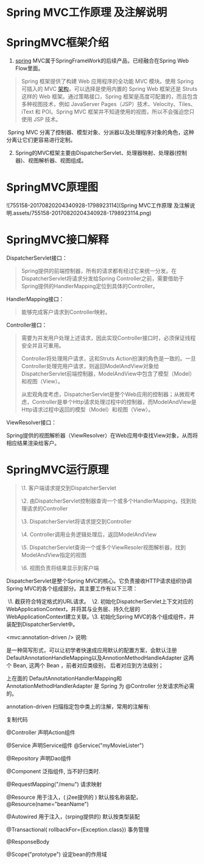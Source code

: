 # Spring MVC工作原理 及注解说明



# SpringMVC框架介绍

  1) [spring](http://lib.csdn.net/base/javaee) MVC属于SpringFrameWork的后续产品，已经融合在Spring Web Flow里面。

> Spring 框架提供了构建 Web 应用程序的全功能 MVC 模块。使用 Spring 可插入的 MVC [架构](http://lib.csdn.net/base/architecture)，可以选择是使用内置的 Spring Web 框架还是 Struts 这样的 Web 框架。通过策略接口，Spring 框架是高度可配置的，而且包含多种视图技术，例如 JavaServer Pages（JSP）技术、Velocity、Tiles、iText 和 POI。Spring MVC 框架并不知道使用的视图，所以不会强迫您只使用 JSP 技术。

​    Spring MVC 分离了控制器、模型对象、分派器以及处理程序对象的角色，这种分离让它们更容易进行定制。

  2) Spring的MVC框架主要由DispatcherServlet、处理器映射、处理器(控制器)、视图解析器、视图组成。

# SpringMVC原理图

![755158-20170820204340928-1798923114](Spring MVC工作原理 及注解说明.assets/755158-20170820204340928-1798923114.png)

 

# SpringMVC接口解释

DispatcherServlet接口：

> Spring提供的前端控制器，所有的请求都有经过它来统一分发。在DispatcherServlet将请求分发给Spring Controller之前，需要借助于Spring提供的HandlerMapping定位到具体的Controller。

HandlerMapping接口：

> 能够完成客户请求到Controller映射。

Controller接口：

> 需要为并发用户处理上述请求，因此实现Controller接口时，必须保证线程安全并且可重用。
>
> Controller将处理用户请求，这和Struts Action扮演的角色是一致的。一旦Controller处理完用户请求，则返回ModelAndView对象给DispatcherServlet前端控制器，ModelAndView中包含了模型（Model）和视图（View）。
>
> 从宏观角度考虑，DispatcherServlet是整个Web应用的控制器；从微观考虑，Controller是单个Http请求处理过程中的控制器，而ModelAndView是Http请求过程中返回的模型（Model）和视图（View）。

ViewResolver接口：

 

Spring提供的视图解析器（ViewResolver）在Web应用中查找View对象，从而将相应结果渲染给客户。

# SpringMVC运行原理

> \1. 客户端请求提交到DispatcherServlet
>
> \2. 由DispatcherServlet控制器查询一个或多个HandlerMapping，找到处理请求的Controller
>
> \3. DispatcherServlet将请求提交到Controller
>
> \4. Controller调用业务逻辑处理后，返回ModelAndView
>
> \5. DispatcherServlet查询一个或多个ViewResoler视图解析器，找到ModelAndView指定的视图
>
> \6. 视图负责将结果显示到客户端

DispatcherServlet是整个Spring MVC的核心。它负责接收HTTP请求组织协调Spring MVC的各个组成部分。其主要工作有以下三项：

​    \1. 截获符合特定格式的URL请求。
​    \2. 初始化DispatcherServlet上下文对应的WebApplicationContext，并将其与业务层、持久化层的WebApplicationContext建立关联。
​    \3. 初始化Spring MVC的各个组成组件，并装配到DispatcherServlet中。

 

 

 

<mvc:annotation-driven /> 说明:

 

是一种简写形式，可以让初学者快速成应用默认的配置方案，会默认注册 DefaultAnnotationHandleMapping以及AnnotionMethodHandleAdapter 这两个 Bean, 这两个 Bean ，前者对应类级别， 后者对应到方法级别；

 

上在面的 DefaultAnnotationHandlerMapping和AnnotationMethodHandlerAdapter 是 Spring 为 @Controller 分发请求所必需的。

 

annotation-driven 扫描指定包中类上的注解，常用的注解有:

 

复制代码

@Controller 声明Action组件

@Service 声明Service组件 @Service("myMovieLister")

@Repository 声明Dao组件

@Component 泛指组件, 当不好归类时.

@RequestMapping("/menu") 请求映射

@Resource 用于注入，( j2ee提供的 ) 默认按名称装配，@Resource(name="beanName")

@Autowired 用于注入，(srping提供的) 默认按类型装配

@Transactional( rollbackFor={Exception.class}) 事务管理

@ResponseBody

@Scope("prototype") 设定bean的作用域